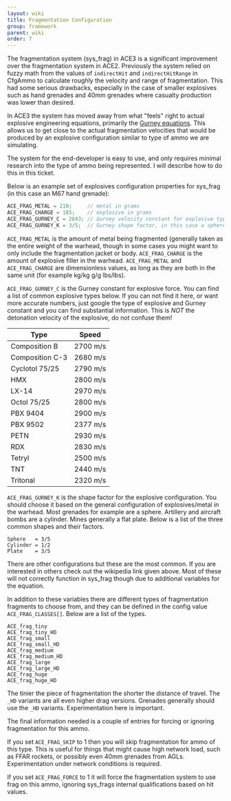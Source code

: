 ```yaml
---
layout: wiki
title: Fragmentation Configuration
group: framework
parent: wiki
order: 7
---
```


The fragmentation system (sys_frag) in ACE3 is a significant improvement over the fragmentation system in ACE2. Previously the system relied on fuzzy math from the values of `indirectHit` and `indirectHitRange` in CfgAmmo to calculate roughly the velocity and range of fragmentation. This had some serious drawbacks, especially in the case of smaller explosives such as hand grenades and 40mm grenades where casualty production was lower than desired.

In ACE3 the system has moved away from what "feels" right to actual explosive engineering equations, primarily the [Gurney equations](http://en.wikipedia.org/wiki/Gurney_equations). This allows us to get close to the actual fragmentation velocities that would be produced by an explosive configuration similar to type of ammo we are simulating.

The system for the end-developer is easy to use, and only requires minimal research into the type of ammo being represented. I will describe how to do this in this ticket.

Below is an example set of explosives configuration properties for sys_frag (in this case an M67 hand grenade):

```c++
ACE_FRAG_METAL = 210;     // metal in grams
ACE_FRAG_CHARGE = 185;    // explosive in grams
ACE_FRAG_GURNEY_C = 2843; // Gurney velocity constant for explosive type. See: http://en.wikipedia.org/wiki/Gurney_equations
ACE_FRAG_GURNEY_K = 3/5;  // Gurney shape factor, in this case a sphere. See: http://en.wikipedia.org/wiki/Gurney_equations
```

`ACE_FRAG_METAL` is the amount of metal being fragmented (generally taken as the entire weight of the warhead, though in some cases you might want to only include the fragmentation jacket or body. `ACE_FRAG_CHARGE` is the amount of explosive filler in the warhead. `ACE_FRAG_METAL` and `ACE_FRAG_CHARGE` are dimensionless values, as long as they are both in the same unit (for example kg/kg g/g lbs/lbs).

`ACE_FRAG_GURNEY_C` is the Gurney constant for explosive force. You can find a list of common explosive types below. If you can not find it here, or want more accurate numbers, just google the type of explosive and Gurney constant and you can find substantial information. This is *NOT* the detonation velocity of the explosive, do not confuse them!

| Type             | Speed    |
|------------------|----------|
|Composition B     | 2700 m/s |
|Composition C-3   | 2680 m/s |
|Cyclotol 75/25    | 2790 m/s |
|HMX               | 2800 m/s |
|LX-14             | 2970 m/s |
|Octol 75/25       | 2800 m/s |
|PBX 9404          | 2900 m/s |
|PBX 9502          | 2377 m/s |
|PETN              | 2930 m/s |
|RDX               | 2830 m/s |
|Tetryl            | 2500 m/s |
|TNT               | 2440 m/s |
|Tritonal          | 2320 m/s |


`ACE_FRAG_GURNEY_K` is the shape factor for the explosive configuration. You should choose it based on the general configuration of explosives/metal in the warhead. Most grenades for example are a sphere. Artillery and aircraft bombs are a cylinder. Mines generally a flat plate. Below is a list of the three common shapes and their factors.

```
Sphere   = 3/5
Cylinder = 1/2
Plate    = 3/5
```

There are other configurations but these are the most common. If you are interested in others check out the wikipedia link given above. Most of these will not correctly function in sys_frag though due to additional variables for the equation.

In addition to these variables there are different types of fragmentation fragments to choose from, and they can be defined in the config value `ACE_FRAG_CLASSES[]`. Below are a list of the types.

```
ACE_frag_tiny
ACE_frag_tiny_HD
ACE_frag_small
ACE_frag_small_HD
ACE_frag_medium
ACE_frag_medium_HD
ACE_frag_large
ACE_frag_large_HD
ACE_frag_huge
ACE_frag_huge_HD
```

The tinier the piece of fragmentation the shorter the distance of travel. The `_HD` variants are all even higher drag versions. Grenades generally should use the `_HD` variants. Experimentation here is important.

The final information needed is a couple of entries for forcing or ignoring fragmentation for this ammo.

If you set `ACE_FRAG_SKIP` to 1 then you will skip fragmentation for ammo of this type. This is useful for things that might cause high network load, such as FFAR rockets, or possibly even 40mm grenades from AGLs. Experimentation under network conditions is required.

If you set `ACE_FRAG_FORCE` to 1 it will force the fragmentation system to use frag on this ammo, ignoring sys_frags internal qualifications based on hit values.
